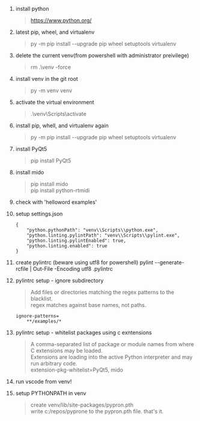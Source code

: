 1. install python
    > https://www.python.org/

2. latest pip, wheel, and virtualenv 
    > py -m pip install --upgrade pip wheel setuptools virtualenv

3. delete the current venv(from powershell with administrator preivilege)
    > rm .\venv -force

2. install venv in the git root
    > py -m venv venv

3. activate the virtual environment
    > .\venv\Scripts\activate

4. install pip, whell, and virtualenv again
    > py -m pip install --upgrade pip wheel setuptools virtualenv

5. install PyQt5
    > pip install PyQt5

6. install mido
    > pip install mido<br />
    > pip install python-rtmidi

7. check with 'helloword examples'

8. setup settings.json
    ```
    {
        "python.pythonPath": "venv\\Scripts\\python.exe",
        "python.linting.pylintPath": "venv\\Scripts\\pylint.exe",
        "python.linting.pylintEnabled": true,
        "python.linting.enabled": true    
    }
    ```
9. create pylintrc (beware using utf8 for powershell)
pylint --generate-rcfile | Out-File -Encoding utf8 .pylintrc

10. pylintrc setup - ignore subdirectory    
    > Add files or directories matching the regex patterns to the blacklist.<br/>
    > regex matches against base names, not paths.
    ```
    ignore-patterns=
        **/examples/*
    ```

1.  pylintrc setup - whitelist packages using c exntensions
    > A comma-separated list of package or module names from where C extensions may be loaded.<br />
    > Extensions are loading into the active Python interpreter and may run arbitrary code.<br />
    > extension-pkg-whitelist=PyQt5, mido

12. run vscode from venv!

13. setup PYTHONPATH in venv    
    > create venv/lib/site-packages/pypron.pth <br />
    > write c:/repos/pyprone to the pypron.pth file. that's it.
